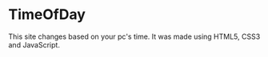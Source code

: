 # TimeOfDay
This site changes based on your pc's time. It was made using HTML5, CSS3 and JavaScript.
